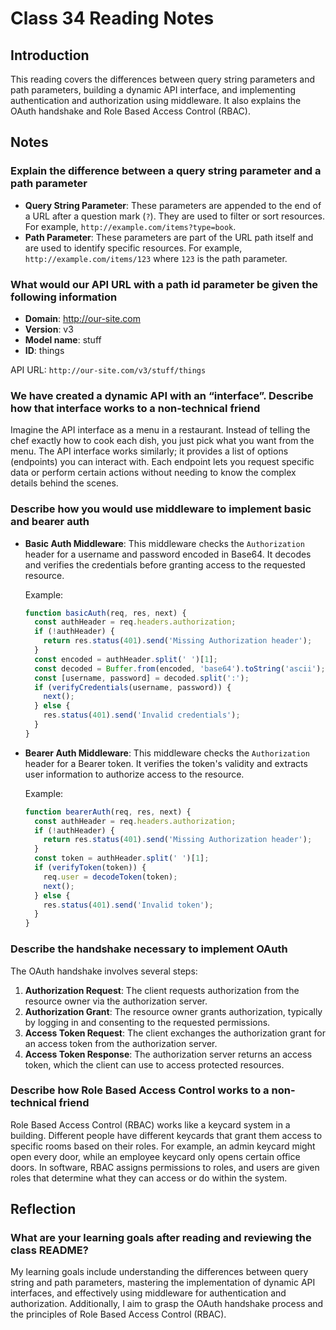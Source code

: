 # Class 34 Reading Notes

## Introduction

This reading covers the differences between query string parameters and path parameters, building a dynamic API interface, and implementing authentication and authorization using middleware. It also explains the OAuth handshake and Role Based Access Control (RBAC).

## Notes

### Explain the difference between a query string parameter and a path parameter

- **Query String Parameter**: These parameters are appended to the end of a URL after a question mark (`?`). They are used to filter or sort resources. For example, `http://example.com/items?type=book`.
- **Path Parameter**: These parameters are part of the URL path itself and are used to identify specific resources. For example, `http://example.com/items/123` where `123` is the path parameter.

### What would our API URL with a path id parameter be given the following information

- **Domain**: <http://our-site.com>
- **Version**: v3
- **Model name**: stuff
- **ID**: things

API URL: `http://our-site.com/v3/stuff/things`

### We have created a dynamic API with an “interface”. Describe how that interface works to a non-technical friend

Imagine the API interface as a menu in a restaurant. Instead of telling the chef exactly how to cook each dish, you just pick what you want from the menu. The API interface works similarly; it provides a list of options (endpoints) you can interact with. Each endpoint lets you request specific data or perform certain actions without needing to know the complex details behind the scenes.

### Describe how you would use middleware to implement basic and bearer auth

- **Basic Auth Middleware**: This middleware checks the `Authorization` header for a username and password encoded in Base64. It decodes and verifies the credentials before granting access to the requested resource.
  
  Example:

  ```javascript
  function basicAuth(req, res, next) {
    const authHeader = req.headers.authorization;
    if (!authHeader) {
      return res.status(401).send('Missing Authorization header');
    }
    const encoded = authHeader.split(' ')[1];
    const decoded = Buffer.from(encoded, 'base64').toString('ascii');
    const [username, password] = decoded.split(':');
    if (verifyCredentials(username, password)) {
      next();
    } else {
      res.status(401).send('Invalid credentials');
    }
  }
  ```

- **Bearer Auth Middleware**: This middleware checks the `Authorization` header for a Bearer token. It verifies the token's validity and extracts user information to authorize access to the resource.
  
  Example:

  ```javascript
  function bearerAuth(req, res, next) {
    const authHeader = req.headers.authorization;
    if (!authHeader) {
      return res.status(401).send('Missing Authorization header');
    }
    const token = authHeader.split(' ')[1];
    if (verifyToken(token)) {
      req.user = decodeToken(token);
      next();
    } else {
      res.status(401).send('Invalid token');
    }
  }
  ```

### Describe the handshake necessary to implement OAuth

The OAuth handshake involves several steps:

1. **Authorization Request**: The client requests authorization from the resource owner via the authorization server.
2. **Authorization Grant**: The resource owner grants authorization, typically by logging in and consenting to the requested permissions.
3. **Access Token Request**: The client exchanges the authorization grant for an access token from the authorization server.
4. **Access Token Response**: The authorization server returns an access token, which the client can use to access protected resources.

### Describe how Role Based Access Control works to a non-technical friend

Role Based Access Control (RBAC) works like a keycard system in a building. Different people have different keycards that grant them access to specific rooms based on their roles. For example, an admin keycard might open every door, while an employee keycard only opens certain office doors. In software, RBAC assigns permissions to roles, and users are given roles that determine what they can access or do within the system.

## Reflection

### What are your learning goals after reading and reviewing the class README?

My learning goals include understanding the differences between query string and path parameters, mastering the implementation of dynamic API interfaces, and effectively using middleware for authentication and authorization. Additionally, I aim to grasp the OAuth handshake process and the principles of Role Based Access Control (RBAC).
